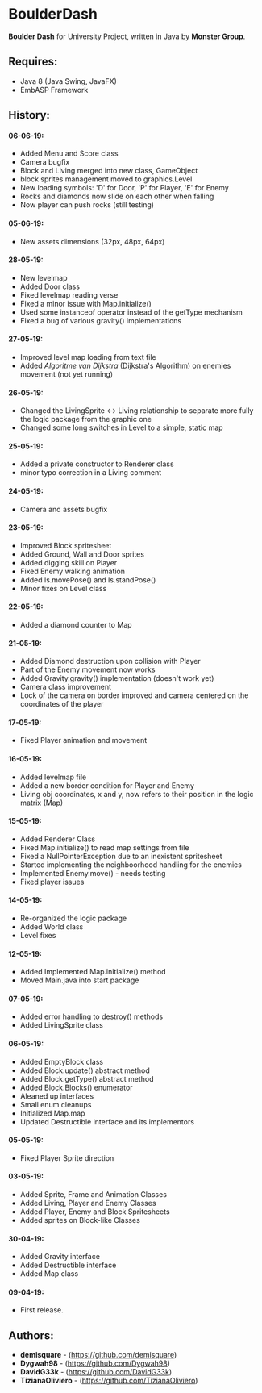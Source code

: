 # BoulderDash
 **Boulder Dash** for University Project, written in Java by **Monster Group**.
 
 ## Requires:
 - Java 8 (Java Swing, JavaFX)
 - EmbASP Framework
 
## History:
#### 06-06-19:
- Added Menu and Score class
- Camera bugfix
- Block and Living merged into new class, GameObject
- block sprites management moved to graphics.Level
- New loading symbols: 'D' for Door, 'P' for Player, 'E' for Enemy
- Rocks and diamonds now slide on each other when falling
- Now player can push rocks (still testing)

#### 05-06-19:
- New assets dimensions (32px, 48px, 64px)

#### 28-05-19:
- New levelmap
- Added Door class
- Fixed levelmap reading verse
- Fixed a minor issue with Map.initialize()
- Used some instanceof operator instead of the getType mechanism
- Fixed a bug of various gravity() implementations

#### 27-05-19:
- Improved level map loading from text file
- Added _Algoritme van Dijkstra_ (Dijkstra's Algorithm) on enemies movement (not yet running)

#### 26-05-19:
- Changed the LivingSprite <-> Living relationship to separate more fully the logic package from the graphic one
- Changed some long switches in Level to a simple, static map

#### 25-05-19:
- Added a private constructor to Renderer class
- minor typo correction in a Living comment

#### 24-05-19:
- Camera and assets bugfix

#### 23-05-19:
- Improved Block spritesheet
- Added Ground, Wall and Door sprites
- Added digging skill on Player
- Fixed Enemy walking animation
- Added ls.movePose() and ls.standPose()
- Minor fixes on Level class

#### 22-05-19:
- Added a diamond counter to Map

#### 21-05-19:
- Added Diamond destruction upon collision with Player
- Part of the Enemy movement now works
- Added Gravity.gravity() implementation (doesn't work yet)
- Camera class improvement
- Lock of the camera on border improved and camera centered on the coordinates of the player

#### 17-05-19:
- Fixed Player animation and movement

#### 16-05-19:
- Added levelmap file
- Added a new border condition for Player and Enemy
- Living obj coordinates, x and y, now refers to their position in the logic matrix (Map)

#### 15-05-19:
- Added Renderer Class
- Fixed Map.initialize() to read map settings from file
- Fixed a NullPointerException due to an inexistent spritesheet
- Started implementing the neighboorhood handling for the enemies
- Implemented Enemy.move() - needs testing
- Fixed player issues

#### 14-05-19:
- Re-organized the logic package
- Added World class
- Level fixes

#### 12-05-19:
- Added Implemented Map.initialize() method
- Moved Main.java into start package

#### 07-05-19:
- Added error handling to destroy() methods
- Added LivingSprite class

#### 06-05-19:
- Added EmptyBlock class
- Added Block.update() abstract method
- Added Block.getType() abstract method
- Added Block.Blocks() enumerator
- Aleaned up interfaces
- Small enum cleanups
- Initialized Map.map
- Updated Destructible interface and its implementors

#### 05-05-19:
- Fixed Player Sprite direction

#### 03-05-19:
- Added Sprite, Frame and Animation Classes
- Added Living, Player and Enemy Classes
- Added Player, Enemy and Block Spritesheets
- Added sprites on Block-like Classes

#### 30-04-19:
- Added Gravity interface
- Added Destructible interface
- Added Map class

#### 09-04-19:
- First release.

## Authors:

* **demisquare** - (https://github.com/demisquare)
* **Dygwah98** - (https://github.com/Dygwah98)
* **DavidG33k** - (https://github.com/DavidG33k)
* **TizianaOliviero** - (https://github.com/TizianaOliviero)

